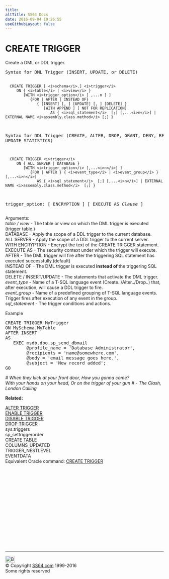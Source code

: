 ```yaml
---
title:
altTitle: SS64 Docs
date: 2016-09-04 19:26:55
useGithubLayout: false
---
```

<!-- #BeginLibraryItem "/Library/head_sql.lbi" --><!-- #EndLibraryItem --><h1>CREATE TRIGGER</h1>
<p>Create a DML or DDL trigger. </p>
<pre>Syntax for DML Trigger (INSERT, UPDATE, or DELETE)

      CREATE TRIGGER [ <i>schema</i>.] <i>trigger</i>
         ON { <i>table</i> | <i>view</i> } 
            [WITH <i>trigger_option</i> [ ,...n ] ]
               {FOR | AFTER | INSTEAD OF} 
                  { [INSERT] [, ] [UPDATE] [, ] [DELETE] } 
                     [WITH APPEND ] [ NOT FOR REPLICATION]
                        AS { <i>sql_statement</i>  [;] [,...<i>n</i>] | EXTERNAL NAME <i>assembly.class.method</i> [;] }


Syntax for DDL Trigger (CREATE, ALTER, DROP, GRANT, DENY, REVOKE, or UPDATE STATISTICS)

      CREATE TRIGGER <i>trigger</i> 
         ON { ALL SERVER | DATABASE } 
            [WITH <i>trigger_option</i> [,...<i>n</i>] ]
               {FOR | AFTER } { <i>event_type</i> | <i>event_group</i> } [,...<i>n</i>]
                  AS { <i>sql_statement</i>  [;] [,...<i>n</i>] | EXTERNAL NAME <i>assembly.class.method</i>  [;] }

trigger_option:
    [ ENCRYPTION ]
    [ EXECUTE AS <i>Clause</i> ]
</pre>
<p>    Arguments:<br>
  <span class="code"><i>table / view</i></span> - The table or view on which the DML trigger is executed (trigger table.)<br>
<span class="code">DATABASE</span> - Apply the scope of a DDL trigger to the current database.<br>
<span class="code">ALL SERVER</span> - Apply the scope of a DDL trigger to the current server.<br>
<span class="code">WITH ENCRYPTION</span> - Encrypt the text of the CREATE TRIGGER statement.<br>
<span class="code">EXECUTE AS</span> - The security context under which the trigger will execute.<br>
<span class="code">AFTER</span> - The DML trigger will fire after the triggering SQL statement has executed successfully.(default)<br>
<span class="code">INSTEAD OF</span> - The DML trigger is executed <b>instead of </b>the triggering SQL statement.<br>
<span class="code">DELETE / INSERT/UPDATE</span> - The statements that activate the DML trigger.<br>
<span class="code"><i>event_type</i></span> - Name of a T-SQL language event (Create../Alter../Drop..) that, after execution, will cause a DDL trigger to fire.<br>
<span class="code"><i>event_group</i></span> - Name of a predefined grouping of T-SQL language events. Trigger fires after execution of any event in the group.<br>
<span class="code"><i>sql_statement</i></span> - The trigger conditions and actions. </p>
<p>Example</p>
<pre>CREATE TRIGGER MyTrigger<br>ON MySchema.MyTable
AFTER INSERT
AS<br>   EXEC msdb.dbo.sp_send_dbmail<br>        @profile_name = 'Database Administrator',<br>        @recipients = 'name@somewhere.com',<br>        @body = 'email message goes here.',<br>        @subject = 'New record added';<br>GO</pre>
<p class="quote"><i># When they kick at your front door,
  How you gonna come?<br>
  With your hands on your head,
  Or on the trigger of your gun #
  - The Clash,
  London Calling</i></p>
<p><b>Related:</b></p>
<p>  <a href="trigger_a.html">ALTER TRIGGER</a><br>
  <a href="trigger_e.html">ENABLE TRIGGER</a><br>
<a href="trigger_dis.html">DISABLE TRIGGER</a><br>
  <a href="trigger_d.html">DROP TRIGGER</a>  <br>
  sys.triggers  <br>
sp_settriggerorder<br>
<a href="table_c.html">CREATE TABLE</a> <br>
COLUMNS_UPDATED<br>
TRIGGER_NESTLEVEL<br>
EVENTDATA<br>
Equivalent Oracle command: <a href="../ora/trigger_c.html">CREATE TRIGGER</a></p><!-- #BeginLibraryItem "/Library/foot_sql.lbi" --><p>
<!-- ss64-sql -->
<ins class="adsbygoogle" style="display:inline-block;width:300px;height:250px" data-ad-client="ca-pub-6140977852749469" data-ad-slot="6953563613"></ins>
<script>
(adsbygoogle = window.adsbygoogle || []).push({});
</script></p>
<hr>
<div id="bl" class="footer"><a href="trigger_c.html#"><img src="../images/top.png" width="30" height="22" alt="Back to the Top"></a></div>
<div id="br" class="footer, tagline">© Copyright <a href="../index.html">SS64.com</a> 1999-2016<br>
Some rights reserved</div><!-- #EndLibraryItem -->

